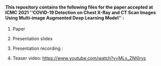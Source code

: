 #### This repository contains the following files for the paper accepted at ICMC 2021 ''COVID-19 Detection on Chest X-Ray and CT Scan Images Using Multi-image Augmented Deep Learning Model'' :

1. Paper

2. Presentation slides

3. Presentation recording : 

4. Teaser video:  https://www.youtube.com/watch?v=MLx_ZNl0rvs
